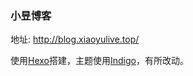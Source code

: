 ### 小昱博客

地址: http://blog.xiaoyulive.top/



使用[Hexo](http://hexo.io/)搭建，主题使用[Indigo](https://github.com/yscoder/hexo-theme-indigo)，有所改动。





